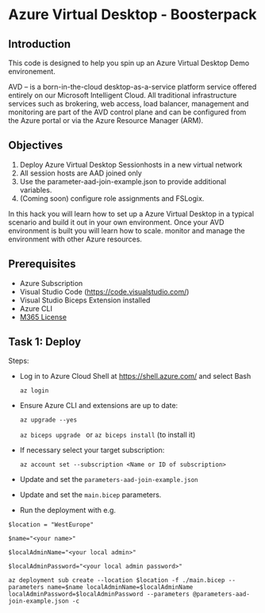 # Azure Virtual Desktop - Boosterpack

## Introduction

This code is designed to help you spin up an Azure Virtual Desktop Demo environement.

AVD – is a born-in-the-cloud desktop-as-a-service platform service offered entirely on our Microsoft Intelligent Cloud. 
All traditional infrastructure services such as brokering, web access, load balancer, management and monitoring are part of the AVD control plane and can be configured from the Azure portal or via the Azure Resource Manager (ARM).

## Objectives

1. Deploy Azure Virtual Desktop Sessionhosts in a new virtual network
2. All session hosts are AAD joined only
3. Use the parameter-aad-join-example.json to provide additional variables.
4. (Coming soon) configure role assignments and FSLogix. 

In this hack you will learn how to set up a Azure Virtual Desktop in a typical scenario and build it out in your own environment. Once your AVD environment is built you will learn how to scale. monitor and manage the environment with other Azure resources. 

## Prerequisites

- Azure Subscription
- Visual Studio Code (https://code.visualstudio.com/)
- Visual Studio Biceps Extension installed
- Azure CLI 
- [M365 License](https://docs.microsoft.com/en-us/azure/virtual-desktop/overview#requirements)

## Task 1: Deploy
Steps:
- Log in to Azure Cloud Shell at https://shell.azure.com/ and select Bash

  `az login`

- Ensure Azure CLI and extensions are up to date:

  `az upgrade --yes`

  `az biceps upgrade ` or `az biceps install` (to install it)
  
- If necessary select your target subscription:
  
  `az account set --subscription <Name or ID of subscription>`

- Update and set the `parameters-aad-join-example.json`
- Update and set the `main.bicep` parameters.

- Run the deployment with e.g. 

`$location = "WestEurope"`

`$name="<your name>"`

`$localAdminName="<your local admin>"`

`$localAdminPassword="<your local admin password>"`

`az deployment sub create --location $location -f ./main.bicep --parameters name=$name localAdminName=$localAdminName localAdminPassword=$localAdminPassword --parameters @parameters-aad-join-example.json -c`

